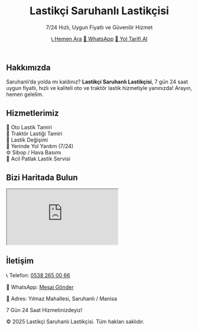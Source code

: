 
<html lang="tr">
<head>
  <google-site-verification: google50f92341ca6d3292.html>
  <meta name="google-site-verification" content="brOw_8vkvuIniPZC7WXiHNerKJqzTG24EQ4imOPvrs4" />
  <meta charset="UTF-8">
  <meta name="viewport" content="width=device-width, initial-scale=1">
  <title>Lastikçi Saruhanlı Lastikçisi – 7/24 Yol Yardım</title>
  <meta name="description" content="Manisa Saruhanlı’da uygun fiyatlı, hızlı ve kaliteli oto/traktör lastik tamiri ve değişimi. 7/24 yolda kalana yardım.">
  <meta name="keywords" content="Saruhanlı lastikçi, 7/24 lastik tamiri, acil lastik değişimi, Saruhanlı oto lastik">
  <meta property="og:title" content="Lastikçi Saruhanlı Lastikçisi – 7/24 Hizmet">
  <meta property="og:description" content="Uygun fiyatlı, hızlı ve kaliteli oto/traktör lastik hizmeti. 7/24 yol yardımı!">
  <meta property="og:type" content="website">
  <meta property="og:image" content="/logo.png">
  <meta property="og:url" content="https://lastikcisaruhanli.com">
  <link rel="icon" href="favicon.ico">
  <script src="https://cdn.tailwindcss.com"></script>
  <meta name="google-site-verification" content="brOw_8vkvuIniPZC7WXiHNerKJqzTG24EQ4imOPvrs4" />

</head>
<body class="bg-gray-100 text-gray-800 font-sans">

  <!-- HEADER -->
  <header class="bg-black text-white py-6 px-4 text-center">
    <h1 class="text-3xl font-bold">Lastikçi Saruhanlı Lastikçisi</h1>
    <p class="text-lg mt-2">7/24 Hızlı, Uygun Fiyatlı ve Güvenilir Hizmet</p>
    <div class="mt-6 flex flex-wrap justify-center gap-4">
      <a href="tel:05382650066" class="bg-green-500 text-white px-6 py-3 rounded-full shadow hover:bg-green-600 text-lg font-semibold transition">📞 Hemen Ara</a>
      <a href="https://wa.me/905382650066" target="_blank" class="bg-green-600 text-white px-6 py-3 rounded-full shadow hover:bg-green-700 text-lg font-semibold transition">💬 WhatsApp</a>
      <a href="https://maps.google.com/maps?hl=tr&gl=tr&um=1&ie=UTF-8&fb=1&sa=X&ftid=0x14b9bdc076f46e31:0x47754f76ba14108e" target="_blank" class="bg-blue-500 text-white px-6 py-3 rounded-full shadow hover:bg-blue-600 text-lg font-semibold transition">📍 Yol Tarifi Al</a>
    </div>
  </header>

  <!-- HAKKIMIZDA -->
  <section class="py-10 px-4 text-center">
    <h2 class="text-2xl font-semibold mb-4">Hakkımızda</h2>
    <p class="max-w-2xl mx-auto text-gray-700">
      Saruhanlı’da yolda mı kaldınız? <strong>Lastikçi Saruhanlı Lastikçisi</strong>, 7 gün 24 saat uygun fiyatlı, hızlı ve kaliteli oto ve traktör lastik hizmetiyle yanınızda!
      Arayın, hemen gelelim.
    </p>
  </section>

  <!-- HİZMETLER -->
  <section class="bg-white py-10 px-4">
    <h2 class="text-2xl font-semibold text-center mb-6">Hizmetlerimiz</h2>
    <div class="grid grid-cols-1 md:grid-cols-2 gap-6 max-w-4xl mx-auto text-center">
      <div class="bg-gray-100 p-6 rounded-xl shadow">🚗 Oto Lastik Tamiri</div>
      <div class="bg-gray-100 p-6 rounded-xl shadow">🚜 Traktör Lastiği Tamiri</div>
      <div class="bg-gray-100 p-6 rounded-xl shadow">🛞 Lastik Değişimi</div>
      <div class="bg-gray-100 p-6 rounded-xl shadow">🧰 Yerinde Yol Yardım (7/24)</div>
      <div class="bg-gray-100 p-6 rounded-xl shadow">⚙️ Sibop / Hava Basımı</div>
      <div class="bg-gray-100 p-6 rounded-xl shadow">🛑 Acil Patlak Lastik Servisi</div>
    </div>
  </section>

  <!-- KONUM -->
  <section class="py-10 px-4">
    <h2 class="text-2xl font-semibold text-center mb-4">Bizi Haritada Bulun</h2>
    <div class="max-w-3xl mx-auto">
      <iframe
        src="https://www.google.com/maps/embed?pb=!1m18!1m12!1m3!1d3100.1811376436162!2d27.548284999999993!3d38.73298899999999!2m3!1f0!2f0!3f0!3m2!1i1024!2i768!4f13.1!3m3!1m2!1s0x14b9bdc076f46e31%3A0x47754f76ba14108e!2sLastikci%20Saruhanl%C4%B1%20lastikcisi!5e1!3m2!1str!2str!4v1752858128447!5m2!1str!2str"
        class="w-full h-72 rounded-xl shadow"
        allowfullscreen
        loading="lazy"
        referrerpolicy="no-referrer-when-downgrade">
      </iframe>
    </div>
  </section>

  <!-- İLETİŞİM -->
  <section class="bg-black text-white py-10 px-4 text-center">
    <h2 class="text-2xl font-semibold mb-4">İletişim</h2>
    <p class="mb-2">📞 Telefon: <a href="tel:05382650066" class="underline">0538 265 00 66</a></p>
    <p class="mb-2">💬 WhatsApp: <a href="https://wa.me/905382650066" class="underline">Mesaj Gönder</a></p>
    <p class="mb-2">📍 Adres: Yılmaz Mahallesi, Saruhanlı / Manisa</p>
    <p class="text-green-400 font-semibold">7 Gün 24 Saat Hizmetinizdeyiz!</p>
  </section>

  <footer class="py-6 text-center text-sm text-gray-600">
    © 2025 Lastikçi Saruhanlı Lastikçisi. Tüm hakları saklıdır.
  </footer>

</body>
</html>
